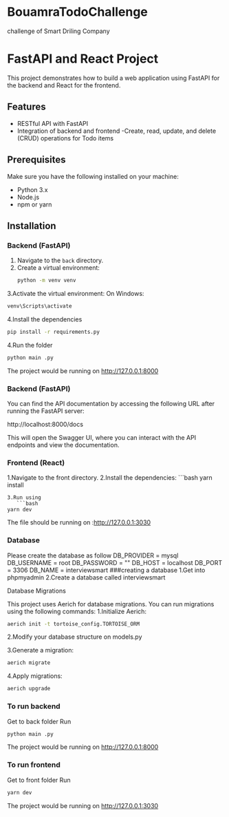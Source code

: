 # BouamraTodoChallenge
challenge of Smart Driling Company

# FastAPI and React Project

This project demonstrates how to build a web application using FastAPI for the backend and React for the frontend.

## Features
- RESTful API with FastAPI
- Integration of backend and frontend
-Create, read, update, and delete (CRUD) operations for Todo items
## Prerequisites

Make sure you have the following installed on your machine:

- Python 3.x
- Node.js
- npm or yarn

## Installation

### Backend (FastAPI)

1. Navigate to the `back` directory.
2. Create a virtual environment:
   ```bash
   python -m venv venv
   ```
3.Activate the virtual environment:
    On Windows:
```bash
venv\Scripts\activate
```
4.Install the dependencies
```bash
pip install -r requirements.py
```
4.Run the folder
```bash
python main .py
```
The project would be running on
http://127.0.0.1:8000
### Backend (FastAPI)
You can find the API documentation by accessing the following URL after running the FastAPI server:

http://localhost:8000/docs

This will open the Swagger UI, where you can interact with the API endpoints and view the documentation.


### Frontend (React)
1.Navigate to the front directory.
2.Install the dependencies:
    ```bash
yarn install
```
3.Run using
   ```bash
yarn dev
```
The file should be running on :http://127.0.0.1:3030
### Database 
Please create the database as follow
DB_PROVIDER = mysql
DB_USERNAME = root
DB_PASSWORD = ""
DB_HOST = localhost
DB_PORT = 3306
DB_NAME = interviewsmart
###creating a database
1.Get into phpmyadmin
2.Create a database called interviewsmart 

Database Migrations

This project uses Aerich for database migrations. You can run migrations using the following commands:
1.Initialize Aerich:
```bash
aerich init -t tortoise_config.TORTOISE_ORM
```
2.Modify your database structure  on models.py 

3.Generate a migration:
```bash
aerich migrate
```
4.Apply migrations:

```bash
aerich upgrade
```
### To run backend
Get to back folder
Run
```bash
python main .py
```
The project would be running on
http://127.0.0.1:8000
### To run frontend
Get to front folder
Run
```bash
yarn dev
```
The project would be running on
http://127.0.0.1:3030




